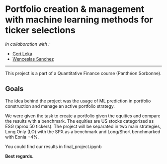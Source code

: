 # Portfolio creation & management with machine learning methods for ticker selections

*In collaboration with :*
- [Geri Leka](https://github.com/gerileka)
- [Wenceslas Sanchez](https://github.com/Orlogskapten)

---

This project is a part of a Quantitative Finance course (Panthéon Sorbonne).

## Goals

The idea behind the project was the usage of ML prediction in portfolio construction and manage an active portfolio strategy.

We were given the task to create a portfolio given the equities and compare the results with a benchmark. The equities are US stocks categorized as ESG (aprox 50 tickers). The project will be separated in two main strategies, Long Only (LO) with the SPX as a benchmark and Long/Short benchmarked with Eonia +4%.


You could find our results in final_project.ipynb


**Best regards.**
